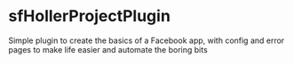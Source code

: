 sfHollerProjectPlugin
=====================

Simple plugin to create the basics of a Facebook app, with config and error pages to make life easier and automate the boring bits